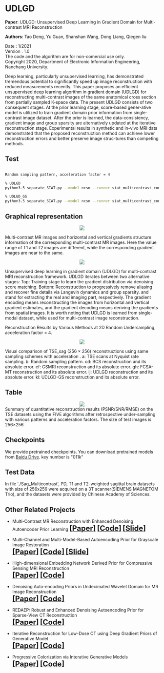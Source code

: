 # UDLGD

**Paper**: UDLGD: Unsupervised Deep Learning in Gradient Domain for Multi-contrast MRI Reconstruction

**Authors**: Tao Deng, Yu Guan, Shanshan Wang, Dong Liang, Qiegen liu

Date : 1/2021  
Version : 1.0  
The code and the algorithm are for non-comercial use only.  
Copyright 2020, Department of Electronic Information Engineering, Nanchang University.  

Deep learning, particularly unsupervised learning, has demonstrated tremendous potential to significantly speed up image reconstruction with reduced measurements recently. 
This paper proposes an efficient unsupervised deep learning algorithm in gradient domain (UDLGD) for reconstructing multi-contrast images of the same anatomical cross section from partially sampled K-space data. The present UDLGD consists of two consequent stages. At the prior learning stage, score-based gener-ative model is utilized to train gradient domain prior information from single-contrast image dataset. After the prior is learned, the data-consistency, gradient image and group sparsity are alternatively updated at the iterative reconstruction stage. Experimental results in synthetic and in-vivo MRI data demonstrated that the proposed reconstruction method can achieve lower reconstruction errors and better preserve image struc-tures than competing methods.

## Test
```bash

Random sampling pattern, acceleration factor = 4

% UDLGD 
python3.5 separate_SIAT.py --model ncsn --runner siat_multicontrast_compare_TSE_sag_random_R4 --config anneal_lr005_gradient4.yml --doc SIAT1_1dataaug4ch_lr005gradient4 --test --image_folder result_MultiContrast_Sag_4_random_R4

% UDLGD_GS
python3.5 separate_SIAT.py --model ncsn --runner siat_multicontrast_compare_TSE_sag_random_R4 --config anneal_lr005_gradient4.yml --doc SIAT1_1dataaug4ch_lr005gradient4 --test --image_folder result_MultiContrast_Sag_4_random_R4_GS --GS

```

## Graphical representation
 <div align="center"><img src="https://github.com/yqx7150/UDLGD/blob/fig1.png">  </div>
 
Multi-contrast MR images and horizontal and vertical gradients structure information of the corresponding multi-contrast MR images. Here the value range of T1 and T2 images are different, while the corresponding gradient images are near to the same.
 <div align="center"><img src="https://github.com/yqx7150/UDLGD/blob/fig2.png"> </div>

Unsupervised deep learning in gradient domain (UDLGD) for multi-contrast MRI reconstruction framework. UDLGD iterates between two alternative stages: Top: Training stage to learn the gradient distribution via denoising score matching. Bottom: Reconstruction to progressively remove aliasing and recover fine details via Langevin dynamics and group sparsity.   and   stand for extracting the real and imaging part, respectively. The gradient encoding means reconstructing the images from horizontal and vertical gradient estimates, and the gradient decoding means deriving the gradients from spatial images. It is worth noting that UDLGD is learned from single-modal dataset, while used for multi-contrast image reconstruction.

Reconstruction Results by Various Methods at 2D Random Undersampling, acceleration factor = 4.
<div align="center"><img src="https://github.com/yqx7150/UDLGD/blob/TSE_sag_random.png"> </div>

Visual comparison of TSE_sag (256 × 256) reconstructions using same sampling schemes with acceleration  . a: TSE scans at Nyquist rate sampling. b: Random sampling pattern. cd: BCS reconstruction and its absolute error. ef: GSMRI reconstruction and its absolute error. gh: FCSA-MT reconstruction and its absolute error. ij: UDLGD reconstruction and its absolute error. kl: UDLGD-GS reconstruction and its absolute error.

## Table
<div align="center"><img src="https://github.com/yqx7150/UDLGD/blob/table.png"> </div>
Summary of quantitative reconstruction results (PSNR/SNR/RMSE) on the TSE datasets using the FIVE algorithms after retrospective under-sampling with various patterns and acceleration factors. The size of test images is 256×256.

## Checkpoints
We provide pretrained checkpoints. You can download pretrained models from [Baidu Drive](https://pan.baidu.com/s/1PF0uxHE0fuPbAjory2yMOg). 
key number is "011k" 

## Test Data
In file './Sag_Multicontrast', PD, T1 and T2-weighted sagittal brain datasets with size of 256x256 were acquired on a 3T scanner(SIEMENS MAGNETOM Trio), and the datasets were provided by Chinese Academy of Sciences.

## Other Related Projects
  * Multi-Contrast MR Reconstruction with Enhanced Denoising Autoencoder Prior Learning 
[<font size=5>**[Paper]**</font>](https://ieeexplore.ieee.org/abstract/document/9098334)  [<font size=5>**[Code]**</font>](https://github.com/yqx7150/EDAEPRec)   [<font size=5>**[Slide]**</font>](https://github.com/yqx7150/EDAEPRec/tree/master/Slide)

  * Multi-Channel and Multi-Model-Based Autoencoding Prior for Grayscale Image Restoration  
[<font size=5>**[Paper]**</font>](https://ieeexplore.ieee.org/stamp/stamp.jsp?tp=&arnumber=8782831)  [<font size=5>**[Code]**</font>](https://github.com/yqx7150/MEDAEP)   [<font size=5>**[Slide]**</font>](https://github.com/yqx7150/EDAEPRec/tree/master/Slide)

  * High-dimensional Embedding Network Derived Prior for Compressive Sensing MRI Reconstruction  
 [<font size=5>**[Paper]**</font>](https://www.sciencedirect.com/science/article/abs/pii/S1361841520300815?via%3Dihub)   [<font size=5>**[Code]**</font>](https://github.com/yqx7150/EDMSPRec)
 
  * Denoising Auto-encoding Priors in Undecimated Wavelet Domain for MR Image Reconstruction  
[<font size=5>**[Paper]**</font>](https://arxiv.org/ftp/arxiv/papers/1909/1909.01108.pdf)  [<font size=5>**[Code]**</font>](https://github.com/yqx7150/WDAEPRec)

  * REDAEP: Robust and Enhanced Denoising Autoencoding Prior for Sparse-View CT Reconstruction  
[<font size=5>**[Paper]**</font>](https://ieeexplore.ieee.org/document/9076295)   [<font size=5>**[Code]**</font>](https://github.com/yqx7150/REDAEP)

  * Iterative Reconstruction for Low-Dose CT using Deep Gradient Priors of Generative Model  
[<font size=5>**[Paper]**</font>](https://arxiv.org/abs/2009.12760)   [<font size=5>**[Code]**</font>](https://github.com/yqx7150/EASEL)

* Progressive Colorization via Interative Generative Models  
[<font size=5>**[Paper]**</font>](https://ieeexplore.ieee.org/document/9258392)   [<font size=5>**[Code]**</font>](https://github.com/yqx7150/iGM)


